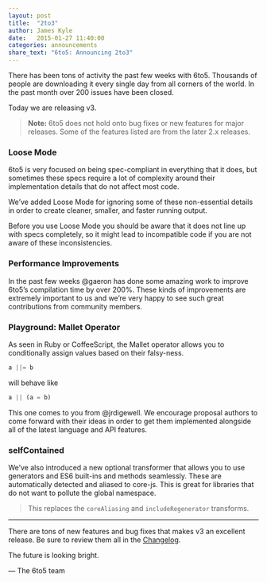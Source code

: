 ```yaml
---
layout: post
title:  "2to3"
author: James Kyle
date:   2015-01-27 11:40:00
categories: announcements
share_text: "6to5: Announcing 2to3"
---
```


There has been tons of activity the past few weeks with 6to5. Thousands of people are downloading it every single day from all corners of the world. In the past month over 200 issues have been closed.

Today we are releasing v3.

> **Note:** 6to5 does not hold onto bug fixes or new features for major releases. Some of the features listed are from the later 2.x releases.

### Loose Mode

6to5 is very focused on being spec-compliant in everything that it does, but sometimes these specs require a lot of complexity around their implementation details that do not affect most code.

We’ve added Loose Mode for ignoring some of these non-essential details in order to create cleaner, smaller, and faster running output.

Before you use Loose Mode you should be aware that it does not line up with specs completely, so it might lead to incompatible code if you are not aware of these inconsistencies.

### Performance Improvements

In the past few weeks @gaeron has done some amazing work to improve 6to5’s compilation time by over 200%. These kinds of improvements are extremely important to us and we’re very happy to see such great contributions from community members.

### Playground: Mallet Operator

As seen in Ruby or CoffeeScript, the Mallet operator allows you to conditionally assign values based on their falsy-ness.

```js
a ||= b
```

will behave like

```js
a || (a = b)
```

This one comes to you from @jrdigewell. We encourage proposal authors to come forward with their ideas in order to get them implemented alongside all of the latest language and API features.

### selfContained

We’ve also introduced a new optional transformer that allows you to use generators and ES6 built-ins and methods seamlessly. These are automatically detected and aliased to core-js. This is great for libraries that do not want to pollute the global namespace.

> This replaces the `coreAliasing` and `includeRegenerator` transforms.

---

There are tons of new features and bug fixes that makes v3 an excellent release. Be sure to review them all in the [Changelog](https://github.com/6to5/6to5/blob/master/CHANGELOG.md#300).

The future is looking bright.

<p class="text-right">— The 6to5 team</p>

